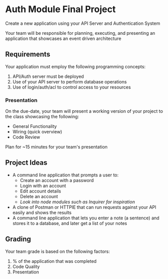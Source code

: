# Auth Module Final Project

Create a new application using your API Server and Authentication System

Your team will be responsible for planning, executing, and presenting an application that showcases an event driven architecture

## Requirements

Your application must employ the following programming concepts:

1. API/Auth server must be deployed
1. Use of your API server to perform database operations
1. Use of login/auth/acl to control access to your resources

### Presentation

On the due-date, your team will present a working version of your project to the class showcasing the following:

- General Functionality
- Wiring (quick overview)
- Code Review

Plan for ~15 minutes for your team's presentation

## Project Ideas

- A command line application that prompts a user to:
  - Create an account with a password
  - Login with an account
  - Edit account details
  - Delete an account
  - *Look into node modules such as Inquirer for inspiration*
- A clone of Postman or HTTPIE that can run requests against your API easily and shows the results
- A command line application that lets you enter a note (a sentence) and stores it to a database, and later get a list of your notes

## Grading

Your team grade is based on the following factors:

1. % of the application that was completed
1. Code Quality
1. Presentation

